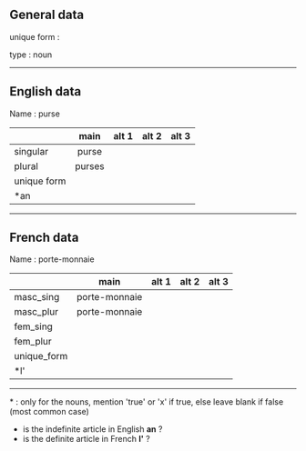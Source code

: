 ## General data

unique form :

type : noun

---

## English data

Name : purse

|             |  main  | alt 1 | alt 2 | alt 3 |
| :---------- | :----: | :---: | :---: | ----- |
| singular    | purse  |       |       |       |
| plural      | purses |       |       |       |
| unique form |        |       |       |       |
| \*an        |        |       |       |       |

---

## French data

Name : porte-monnaie

|             |     main      | alt 1 | alt 2 | alt 3 |
| :---------- | :-----------: | :---: | :---: | :---: |
| masc_sing   | porte-monnaie |       |       |       |
| masc_plur   | porte-monnaie |       |       |       |
| fem_sing    |               |       |       |       |
| fem_plur    |               |       |       |       |
| unique_form |               |       |       |       |
| \*l'        |               |       |       |       |

---

\* : only for the nouns, mention 'true' or 'x' if true, else leave blank if false (most common case)

- is the indefinite article in English **an** ?
- is the definite article in French **l'** ?
